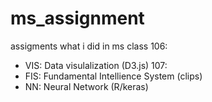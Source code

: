 # ms_assignment

assigments what i did in ms class
106: 
  - VIS: Data visulalization (D3.js)
107:
  - FIS: Fundamental Intellience System (clips)
  - NN: Neural Network (R/keras)
